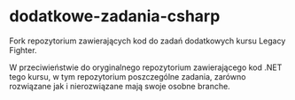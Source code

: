 # dodatkowe-zadania-csharp

Fork repozytorium zawierających kod do zadań dodatkowych kursu Legacy Fighter. 

W przeciwieństwie do oryginalnego repozytorium zawierającego kod .NET tego kursu, w tym repozytorium poszczególne zadania, 
zarówno rozwiązane jak i nierozwiązane mają swoje osobne branche.
